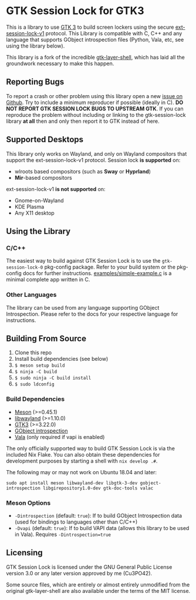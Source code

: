 # GTK Session Lock for GTK3

This is a library to use [GTK 3](https://www.gtk.org/) to build screen lockers using the secure [ext-session-lock-v1](https://wayland.app/protocols/ext-session-lock-v1) protocol. This Library is compatible with C, C++ and any language that supports GObject introspection files (Python, Vala, etc, see using the library below).

This library is a fork of the incredible [gtk-layer-shell](https://github.com/wmww/gtk-layer-shell), which has laid all the groundwork necessary to make this happen.

## Reporting Bugs
To report a crash or other problem using this library open a new [issue on Github](https://github.com/Cu3PO42/gtk-session-lock/issues). Try to include a minimum reproducer if possible (ideally in C). **DO NOT REPORT GTK SESSION LOCK BUGS TO UPSTREAM GTK**. If you can reproduce the problem without including or linking to the gtk-session-lock library **at all** then and only then report it to GTK instead of here.

## Supported Desktops
This library only works on Wayland, and only on Wayland compositors that support the ext-session-lock-v1 protocol. Session lock __is supported__ on:

- wlroots based compositors (such as __Sway__ or __Hyprland__)
- __Mir__-based compositors

ext-session-lock-v1 __is not supported__ on:
- Gnome-on-Wayland
- KDE Plasma
- Any X11 desktop

## Using the Library

### C/C++
The easiest way to build against GTK Session Lock is to use the `gtk-session-lock-0` pkg-config package. Refer to your build system or the pkg-config docs for further instructions. [examples/simple-example.c](examples/simple-example.c) is a minimal complete app written in C.

### Other Languages

The library can be used from any language supporting GObject Introspection.
Please refer to the docs for your respective language for instructions.

## Building From Source
1. Clone this repo
2. Install build dependencies (see below)
3. `$ meson setup build`
4. `$ ninja -C build`
5. `$ sudo ninja -C build install`
6. `$ sudo ldconfig`

### Build Dependencies
* [Meson](https://mesonbuild.com/) (>=0.45.1)
* [libwayland](https://gitlab.freedesktop.org/wayland/wayland) (>=1.10.0)
* [GTK3](https://www.gtk.org/) (>=3.22.0)
* [GObject introspection](https://gitlab.gnome.org/GNOME/gobject-introspection/)
* [Vala](https://wiki.gnome.org/Projects/Vala) (only required if vapi is enabled)

The only officially supported way to build GTK Session Lock is via the included Nix Flake.
You can also obtain these dependencies for development purposes by starting a shell with `nix develop .#`.

The following may or may not work on Ubuntu 18.04 and later:
```
sudo apt install meson libwayland-dev libgtk-3-dev gobject-introspection libgirepository1.0-dev gtk-doc-tools valac
```

### Meson Options
* `-Dintrospection` (default: `true`): If to build GObject Introspection data (used for bindings to languages other than C/C++)
* `-Dvapi` (default: `true`): If to build VAPI data (allows this library to be used in Vala). Requires `-Dintrospection=true`

## Licensing
GTK Session Lock is licensed under the GNU General Public License version 3.0 or any later version approved by me (Cu3PO42).

Some source files, which are entirely or almost entirely unmodified from the original gtk-layer-shell are also available under the terms of the MIT license.
